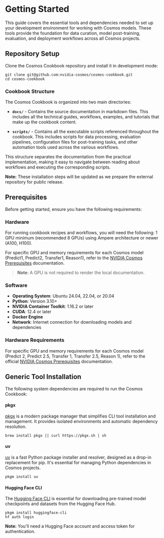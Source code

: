# Getting Started

This guide covers the essential tools and dependencies needed to set up your development environment for working with Cosmos models. These tools provide the foundation for data curation, model post-training, evaluation, and deployment workflows across all Cosmos projects.

## Repository Setup

Clone the Cosmos Cookbook repository and install it in development mode:

```shell
git clone git@github.com:nvidia-cosmos/cosmos-cookbook.git
cd cosmos-cookbook
```

### Cookbook Structure

The Cosmos Cookbook is organized into two main directories:

- **`docs/`** - Contains the source documentation in markdown files. This includes all the technical guides, workflows, examples, and tutorials that make up the cookbook content.

- **`scripts/`** - Contains all the executable scripts referenced throughout the cookbook. This includes scripts for data processing, evaluation pipelines, configuration files for post-training tasks, and other automation tools used across the various workflows.

This structure separates the documentation from the practical implementation, making it easy to navigate between reading about workflows and executing the corresponding scripts.

**Note:** These installation steps will be updated as we prepare the external repository for public release.

## Prerequisites

Before getting started, ensure you have the following requirements:

### Hardware

For running cookbook recipes and workflows, you will need the following: 1 GPU minimum (recommended 8 GPUs) using Ampere architecture or newer (A100, H100).

For specific GPU and memory requirements for each Cosmos model (Predict1, Predict2, Transfer1, Reason1), refer to the [NVIDIA Cosmos Prerequisites](https://docs.nvidia.com/cosmos/latest/prerequisites.html) documentation.

> **Note**: A GPU is not required to render the local documentation.

### Software

- **Operating System**: Ubuntu 24.04, 22.04, or 20.04
- **Python**: Version 3.10+
- **NVIDIA Container Toolkit**: 1.16.2 or later
- **CUDA**: 12.4 or later
- **Docker Engine**
- **Network**: Internet connection for downloading models and dependencies

### Hardware Requirements

For specific GPU and memory requirements for each Cosmos model (Predict 2, Predict 2.5, Transfer 1, Transfer 2.5, Reason 1), refer to the official [NVIDIA Cosmos Prerequisites](https://docs.nvidia.com/cosmos/latest/prerequisites.html) documentation.

## Generic Tool Installation

The following system dependencies are required to run the Cosmos Cookbook:

#### pkgx

[pkgx](https://docs.pkgx.sh/) is a modern package manager that simplifies CLI tool installation and management. It provides isolated environments and automatic dependency resolution.

```shell
brew install pkgx || curl https://pkgx.sh | sh
```

#### uv

[uv](https://docs.astral.sh/uv/) is a fast Python package installer and resolver, designed as a drop-in replacement for pip. It's essential for managing Python dependencies in Cosmos projects.

```shell
pkgm install uv
```

#### Hugging Face CLI

The [Hugging Face CLI](https://huggingface.co/docs/huggingface_hub/en/guides/cli) is essential for downloading pre-trained model checkpoints and datasets from the Hugging Face Hub.

```shell
pkgm install huggingface-cli
hf auth login
```

**Note:** You'll need a Hugging Face account and access token for authentication.
